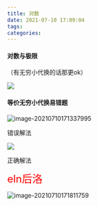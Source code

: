 ```yaml
---
title: 对数
date: 2021-07-10 17:09:04
tags:
categories:
---
```


#### 对数与极限

（有无穷小代换的话那更ok）



![](https://gitee.com/simple_one1/pic/raw/master/image-20210630101418183.png)





#### 等价无穷小代换易错题

![image-20210710171337995](https://gitee.com/simple_one1/pic/raw/master/image-20210710171337995.png)



错误解法

![](https://gitee.com/simple_one1/pic/raw/master/image-20210710171609403.png)



正确解法

<font color=red size=5>eln后洛</font>



![image-20210710171811759](https://gitee.com/simple_one1/pic/raw/master/image-20210710171811759.png)